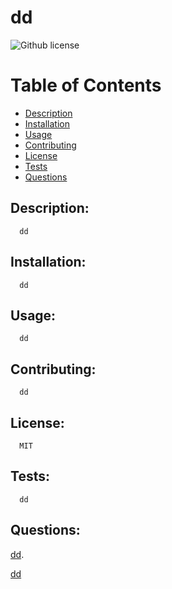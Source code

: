 

  # dd
  
  ![Github license](https://img.shields.io/badge/licence-MIT-blue.svg)

  # Table of Contents

  - [Description](#description)
  - [Installation](#installation)
  - [Usage](#usage)
  - [Contributing](#contributing)
  - [License](#license)
  - [Tests](#tests)
  - [Questions](#github)
 
  ## Description:

      dd

  ## Installation:
      dd

  ## Usage:
      dd

  ## Contributing:
      dd

  ## License:
      MIT

  ## Tests:
      dd

  ## Questions:

  
  [dd](https://github.com/dd/).
  
  [dd](mailto:dd)
